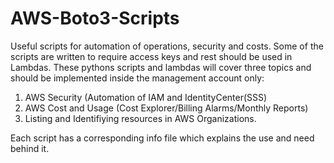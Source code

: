 # AWS-Boto3-Scripts
Useful scripts for automation of operations, security and costs.
Some of the scripts are written to require access keys and rest should be used in Lambdas.
These pythons scripts and lambdas will cover three topics and should be implemented inside the management account only:
  1) AWS Security (Automation of IAM and IdentityCenter(SSS)
  2) AWS Cost and Usage (Cost Explorer/Billing Alarms/Monthly Reports)
  3) Listing and Identifiying resources in AWS Organizations.

Each script has a corresponding info file which explains the use and need behind it.
